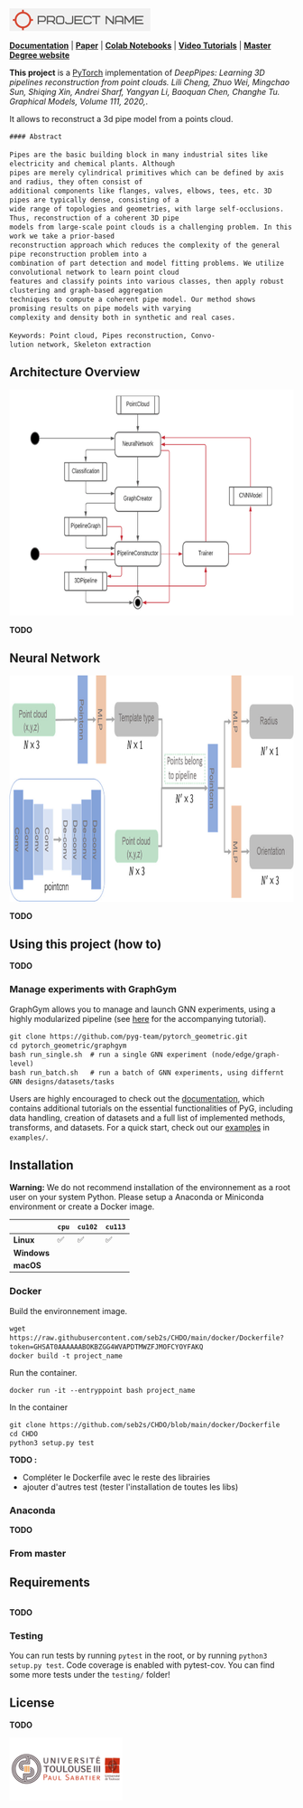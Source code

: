 <img src="docs/source/_static/img/project_logo.png" alt="drawing" width="250"/>


**[Documentation]()** | **[Paper](https://doi.org/10.1016/j.gmod.2020.101079)** | **[Colab Notebooks](https://drive.google.com/drive/folders/1InpU4yZAYGR9_NB4wSGDx7t2d6K2b9zy?usp=sharing)** | **[Video Tutorials](https://www.youtube.com)** | **[Master Degree website](https://departement-informatique.univ-tlse3.fr/master-igai/)** 


**This project** is a [PyTorch](https://pytorch.org/) implementation of *DeepPipes: Learning 3D pipelines reconstruction from point clouds. Lili Cheng, Zhuo Wei, Mingchao Sun, Shiqing Xin, Andrei Sharf, Yangyan Li, Baoquan Chen, Changhe Tu. Graphical Models, Volume 111, 2020,*. 

It allows to reconstruct a 3d pipe model from a points cloud.

```
#### Abstract

Pipes are the basic building block in many industrial sites like electricity and chemical plants. Although
pipes are merely cylindrical primitives which can be defined by axis and radius, they often consist of
additional components like flanges, valves, elbows, tees, etc. 3D pipes are typically dense, consisting of a
wide range of topologies and geometries, with large self-occlusions. Thus, reconstruction of a coherent 3D pipe
models from large-scale point clouds is a challenging problem. In this work we take a prior-based
reconstruction approach which reduces the complexity of the general pipe reconstruction problem into a
combination of part detection and model fitting problems. We utilize convolutional network to learn point cloud
features and classify points into various classes, then apply robust clustering and graph-based aggregation
techniques to compute a coherent pipe model. Our method shows promising results on pipe models with varying
complexity and density both in synthetic and real cases.

Keywords: Point cloud, Pipes reconstruction, Convo-
lution network, Skeleton extraction

```

## Architecture Overview

<img src="docs/source/_static/img/project_architecture.png" alt="drawing" height="400"/>

**TODO**

## Neural Network 

<img src="docs/source/_static/img/nn_architecture.png" alt="drawing" height="400"/>

**TODO**


## Using this project (how to)

**TODO**

### Manage experiments with GraphGym

GraphGym allows you to manage and launch GNN experiments, using a highly modularized pipeline (see [here](https://pytorch-geometric.readthedocs.io/en/latest/notes/graphgym.html) for the accompanying tutorial).

```
git clone https://github.com/pyg-team/pytorch_geometric.git
cd pytorch_geometric/graphgym
bash run_single.sh  # run a single GNN experiment (node/edge/graph-level)
bash run_batch.sh   # run a batch of GNN experiments, using differnt GNN designs/datasets/tasks
```

Users are highly encouraged to check out the [documentation](https://pytorch-geometric.readthedocs.io/en/latest), which contains additional tutorials on the essential functionalities of PyG, including data handling, creation of datasets and a full list of implemented methods, transforms, and datasets.
For a quick start, check out our [examples](https://github.com/pyg-team/pytorch_geometric/tree/master/examples) in `examples/`.


## Installation

**Warning:** We do not recommend installation of the environnement as a root user on your system Python. Please setup a Anaconda or Miniconda environment or create a Docker image.

|             | `cpu` | `cu102` | `cu113` |
|-------------|-------|---------|---------|
| **Linux**   | ✅    | ✅      | ✅      |
| **Windows** |       |         |         |
| **macOS**   |       |         |         |

### Docker

Build the environnement image.

```
wget https://raw.githubusercontent.com/seb2s/CHDO/main/docker/Dockerfile?token=GHSAT0AAAAAABOKBZGG4WVAPDTMWZFJMOFCYOYFAKQ
docker build -t project_name
```
Run the container.

```
docker run -it --entryppoint bash project_name
```

In the container 

```
git clone https://github.com/seb2s/CHDO/blob/main/docker/Dockerfile
cd CHDO
python3 setup.py test
```
**TODO :**
* Compléter le Dockerfile avec le reste des librairies
* ajouter d'autres test (tester l'installation de toutes les libs)

### Anaconda

**TODO**

### From master

## Requirements

```

```

**TODO**

### Testing

You can run tests by running `pytest` in the root, or by running `python3 setup.py test`. Code coverage is enabled with pytest-cov.
You can find some more tests under the `testing/` folder!

## License

**TODO**


<img src="docs/source/_static/img/universite_logo.png" alt="drawing" width="200"/>
